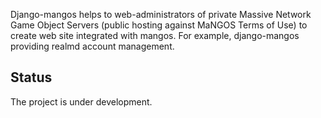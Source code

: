 Django-mangos helps to web-administrators of private Massive Network Game Object Servers (public hosting against MaNGOS Terms of Use) to create web site integrated with mangos. For example, django-mangos providing realmd account management.

## Status ##
The project is under development.
